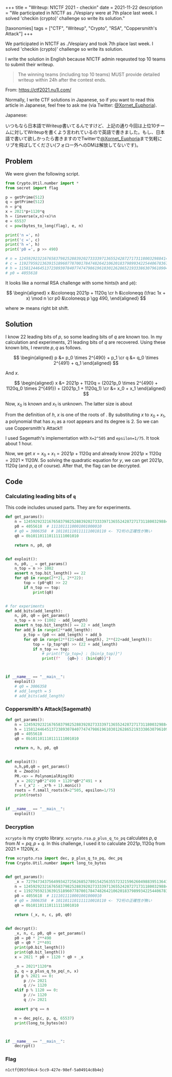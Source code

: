 +++
title = "Writeup: N1CTF 2021 - checkin"
date = 2021-11-22
description = "We participated in N1CTF as ./Vespiary were at 7th place last week. I solved 'checkin (crypto)' challenge so write its solution."

[taxonomies]
tags = ["CTF", "Writeup", "Crypto", "RSA", "Coppersmith's Attack"]
+++

We participated in N1CTF as ./Vespiary and took 7th place last week. I solved 'checkin (crypto)' challenge so write its solution.

<!-- more -->

I write the solution in English because N1CTF admin reqeusted top 10 teams to submit their writeup.

> The winning teams (including top 10 teams) MUST provide detailed writeup within 24h after the contest ends.

From: <https://ctf2021.nu1l.com/>

Normally, I write CTF solutions in Japanese, so if you want to read this article in Japanese, feel free to ask me (via Twitter: [@Xornet_Euphoria](https://twitter.com/Xornet_Euphoria)).

Japanese:

いつもなら日本語でWriteup書いてるんですけど、上記の通り今回は上位10チームに対してWriteupを書くよう言われているので英語で書きました。もし、日本語で書いて欲しかったら書きますのでTwitterで[@Xornet_Euphoria](https://twitter.com/Xornet_Euphoria)まで気軽にリプを飛ばしてください(フォロー外へのDMは解放してないです)。

## Problem

We were given the following script.

```python
from Crypto.Util.number import *
from secret import flag

p = getPrime(512)
q = getPrime(512)
n = p*q
x = 2021*p+1120*q
h = (inverse(x,n)+x)%n
e = 65537
c = pow(bytes_to_long(flag), e, n)

print('n =', n)
print('c =', c)
print('h =', h)
print('p0 =', p >> 490)

# n = 124592923216765837982528839202733339713655242872717311800329884147642320435241014134533341888832955643881019336863843062120984698416851559736918389766033534214383285754683751490292848191235308958825702189602212123282858416891155764271492033289942894367802529296453904254165606918649570613530838932164490341793
# c = 119279592136391518960778700178474826421062018379899342254406783670889432182616590099071219538938202395671695005539485982613862823970622126945808954842683496637377151180225469409261800869161467402364879561554585345399947589618235872378329510108345004513054262809629917083343715270605155751457391599728436117833
# h = 115812446451372389307840774747986196103012628652193338630796109042038320397499948364970459686079508388755154855414919871257982157430015224489195284512204803276307238226421244647463550637321174259849701618681565567468929295822889537962306471780258801529979716298619553323655541002084406217484482271693997457806
# p0 = 4055618

```

It looks like a normal RSA challenge with some hints(`h` and `p0`):

$$
\begin{aligned}
x &\coloneqq 2021p + 1120q \cr
h &\coloneqq (\frac 1x + x) \mod n \cr
p0 &\coloneqq p \gg 490,
\end{aligned}
$$

where $\gg$ means right bit shift.

## Solution

I know 22 leading bits of $p$, so some leading bits of $q$ are known too. In my calculation and experiments, 21 leading bits of $q$ are recovered. Using these known bits, I rewrote $p,q$ as follows.

$$
\begin{aligned}
p &= p_0 \times 2^{490} + p_1 \cr
q &= q_0 \times 2^{491} + q_1
\end{aligned}
$$

And $x$.

$$
\begin{aligned}
x &= 2021p + 1120q = (2021p_0 \times 2^{490} + 1120q_0 \times 2^{491}) + (2021p_1 + 1120q_1) \cr
&= x_0 + x_1
\end{aligned}
$$

Now, $x_0$ is known and $x_1$ is unknown. The latter size is about 

From the definition of $h$, $x$ is one of the roots of . By substituting $x$ to $x_0 + x_1$, a polynomial that has $x_1$ as a root appears and its degree is 2. So we can use Coppersmith's Attack!!

I used Sagemath's implementation with `X=2^505` and `epsilon=1/75`. It took about 1 hour.

Now, we get $x = x_0 + x_1 = 2021p + 1120q$ and already know $2021p \times 1120q = 2021\times 1120N$. So solving the quadratic equation  for $y$, we can get $2021p,1120q$ (and $p,q$ of course). After that, the flag can be decrypted.

## Code

### Calculating leading bits of `q`

This code includes unused parts. They are for experiments.

```python
def get_params():
    n = 124592923216765837982528839202733339713655242872717311800329884147642320435241014134533341888832955643881019336863843062120984698416851559736918389766033534214383285754683751490292848191235308958825702189602212123282858416891155764271492033289942894367802529296453904254165606918649570613530838932164490341793
    p0 = 4055618  # 1111011110001001000010
    # q0 = 3006358  # 1011011101111110010110 <- 下2桁の正確性が無い
    q0 = 0b101101110111111001010

    return n, p0, q0


def exploit():
    n, p0, _ = get_params()
    n_top = n >> 1002
    assert n_top.bit_length() == 22
    for q0 in range(2**21, 2**22):
        top = (p0*q0) >> 22
        if n_top == top:
            print(q0)


# for experiments
def add_bits(add_length):
    n, p0, q0 = get_params()
    n_top = n >> (1002 - add_length)
    assert n_top.bit_length() == 22 + add_length
    for add_b in range(2**add_length):
        p_top = (p0 << add_length) + add_b
        for q0 in range(2**(21+add_length), 2**(22+add_length)):
            top = (p_top*q0) >> (22 + add_length)
            if n_top == top:
                # print(f"{p_top=} : {bin(p_top)}")
                print(f"   {q0=} : {bin(q0)}")



if __name__ == "__main__":
    exploit()
    # q0 = 3006358
    # add_length = 5
    # add_bits(add_length)
```

### Coppersmith's Attack(Sagemath)

```python
def get_params():
    n = 124592923216765837982528839202733339713655242872717311800329884147642320435241014134533341888832955643881019336863843062120984698416851559736918389766033534214383285754683751490292848191235308958825702189602212123282858416891155764271492033289942894367802529296453904254165606918649570613530838932164490341793
    h = 115812446451372389307840774747986196103012628652193338630796109042038320397499948364970459686079508388755154855414919871257982157430015224489195284512204803276307238226421244647463550637321174259849701618681565567468929295822889537962306471780258801529979716298619553323655541002084406217484482271693997457806
    p0 = 4055618
    q0 = 0b101101110111111001010

    return n, h, p0, q0


def exploit():
    n,h,p0,q0 = get_params()
    R = Zmod(n)
    PR.<x> = PolynomialRing(R)
    _x = 2021*p0*2^490 + 1120*q0*2^491 + x
    f = (_x^2 - _x*h + 1).monic()
    roots = f.small_roots(X=2^505, epsilon=1/75)
    print(roots)


if __name__ == "__main__":
    exploit()
```

### Decryption

`xcrypto` is my crypto library. `xcrypto.rsa.p_plus_q_to_pq` calculates $p,q$ from $N=pq, p+q$. In this challenge, I used it to calculate $2021p, 1120q$ from $2021\times 1120 N, x$.

```python
from xcrypto.rsa import dec, p_plus_q_to_pq, dec_pq
from Crypto.Util.number import long_to_bytes


def get_params():
    _x = 7279473437564993427256268527891542563557232159626049883951364173102121134158423609775502464752174435483615142675582269470774951285125088232851515513237
    n = 124592923216765837982528839202733339713655242872717311800329884147642320435241014134533341888832955643881019336863843062120984698416851559736918389766033534214383285754683751490292848191235308958825702189602212123282858416891155764271492033289942894367802529296453904254165606918649570613530838932164490341793
    c = 119279592136391518960778700178474826421062018379899342254406783670889432182616590099071219538938202395671695005539485982613862823970622126945808954842683496637377151180225469409261800869161467402364879561554585345399947589618235872378329510108345004513054262809629917083343715270605155751457391599728436117833
    p0 = 4055618  # 1111011110001001000010
    # q0 = 3006358  # 1011011101111110010110 <- 下2桁の正確性が無い
    q0 = 0b101101110111111001010

    return (_x, n, c, p0, q0)


def decrypt():
    _x, n, c, p0, q0 = get_params()
    p0 = p0 * 2**490
    q0 = q0 * 2**491
    print(p0.bit_length())
    print(q0.bit_length())
    x = 2021 * p0 + 1120 * q0 + _x

    _n = 2021*1120*n
    p, q = p_plus_q_to_pq(_n, x)
    if p % 2021 == 0:
        p //= 2021
        q //= 1120
    elif p % 1120 == 0:
        p //= 1120
        q //= 2021

    assert p*q == n

    m = dec_pq(c, p, q, 65537)
    print(long_to_bytes(m))



if __name__ == "__main__":
    decrypt()
```

### Flag

`n1ctf{093fd4c4-5cc9-427e-98ef-5a04914c8b4e}`
